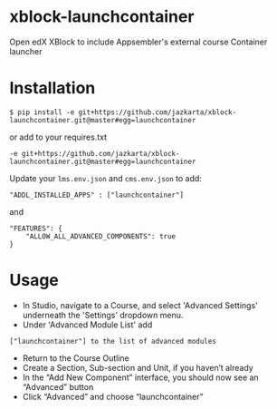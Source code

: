 # xblock-launchcontainer
Open edX XBlock to include Appsembler's external course Container launcher

# Installation
```
$ pip install -e git+https://github.com/jazkarta/xblock-launchcontainer.git@master#egg=launchcontainer
```
or add to your requires.txt
```
-e git+https://github.com/jazkarta/xblock-launchcontainer.git@master#egg=launchcontainer
```

Update your `lms.env.json` and `cms.env.json` to add:
```
"ADDL_INSTALLED_APPS" : ["launchcontainer"]
```
and 
```
"FEATURES": {
    "ALLOW_ALL_ADVANCED_COMPONENTS": true
}
```

# Usage

* In Studio, navigate to a Course, and select 'Advanced Settings' underneath the 
'Settings' dropdown menu.
* Under  'Advanced Module List' add 
```
["launchcontainer"] to the list of advanced modules
```
* Return to the Course Outline
* Create a Section, Sub-section and Unit, if you haven’t already
* In the “Add New Component” interface, you should now see an “Advanced” button
* Click “Advanced” and choose “launchcontainer”



